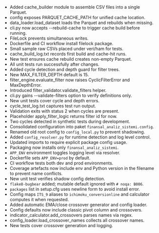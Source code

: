 - Added cache_builder module to assemble CSV files into a single Parquet.
- config exposes PARQUET_CACHE_PATH for unified cache location.
- data_loader.load_dataset loads the Parquet and rebuilds when missing.
- cli.py now accepts --rebuild-cache to trigger cache build before running.
- FileLock prevents simultaneous writes.
- Dockerfile and CI workflow install filelock package.
- Small sample raw CSVs placed under veri/ham for tests.
- cache_build_log.txt records first build and cache-hit runs.
- New test ensures cache rebuild creates non-empty Parquet.
- All unit tests run successfully after changes.
- Added cycle detection and depth guard for filter trees.
- New MAX_FILTER_DEPTH default is 15.
- filter_engine.evaluate_filter now raises CyclicFilterError and MaxDepthError.
- Introduced filter_validator.validate_filters helper.
- cli.py gains --validate-filters option to verify definitions only.
- New unit tests cover cycle and depth errors.
- cycle_test_log.txt captures test run output.
- Validation exits with status 2 when cycles are present.
- Placeholder apply_filter_logic returns filter id for now.
- Two cycles detected in synthetic tests during development.
- Consolidated configuration into paket `finansal_analiz_sistemi.config`.
- Renamed old root config to `config_local.py` to prevent shadowing.
- Added `config_resolver.py` for runtime detection and log level control.
- Updated imports to require explicit package config usage.
- Packaging now installs only `finansal_analiz_sistemi`.
- `APP_ENV` environment toggles logging level via resolver.
- Dockerfile sets `APP_ENV=prod` by default.
- CI workflow tests both dev and prod environments.
- Coverage artefacts now include env and Python version in the filename to
  prevent name conflicts.
- New unit test verifies shadow config detection.
- `flake8-bugbear` added; mutable default ignored with `# noqa: B006`.
- `packages` list in setup.cfg uses newline form to avoid install error.
- Config maps `ITS_9` aliases to `ichimoku_conversionline` and calculator computes it when requested.
- Added automatic EMA/close crossover generator and config loader.
- Config defaults now include classic pivot column and crossovers.
- indicator_calculator.add_crossovers parses names via regex.
- config_loader.load_crossover_names collects all crossover names.
- New tests cover crossover generation and logging.

